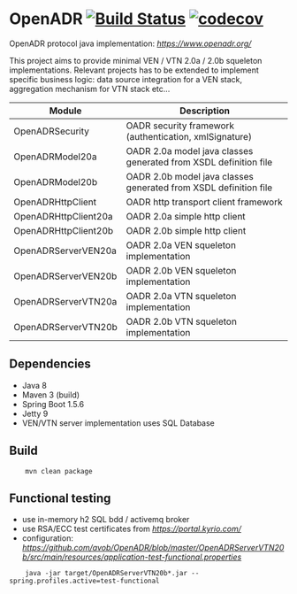 # OpenADR  [![Build Status](https://travis-ci.org/avob/OpenADR.svg?branch=master)](https://travis-ci.org/avob/OpenADR)  [![codecov](https://codecov.io/gh/avob/OpenADR/branch/master/graph/badge.svg)](https://codecov.io/gh/avob/OpenADR)



OpenADR protocol java implementation: *https://www.openadr.org/*

This project aims to provide minimal VEN / VTN 2.0a / 2.0b squeleton implementations. Relevant projects has to be extended to implement specific business logic: data source integration for a VEN stack, aggregation mechanism for VTN stack etc...

Module | Description
------------- | ------------- 
OpenADRSecurity | OADR security framework (authentication, xmlSignature)
OpenADRModel20a | OADR 2.0a model java classes generated from XSDL definition file
OpenADRModel20b | OADR 2.0b model java classes generated from XSDL definition file
OpenADRHttpClient | OADR http transport client framework
OpenADRHttpClient20a | OADR 2.0a simple http client
OpenADRHttpClient20b | OADR 2.0b simple http client
OpenADRServerVEN20a | OADR 2.0a VEN squeleton implementation
OpenADRServerVEN20b | OADR 2.0b VEN squeleton implementation
OpenADRServerVTN20a | OADR 2.0a VTN squeleton implementation
OpenADRServerVTN20b | OADR 2.0b VTN squeleton implementation

## Dependencies
- Java 8
- Maven 3 (build)
- Spring Boot 1.5.6
- Jetty 9
- VEN/VTN server implementation uses SQL Database

## Build
```shell
    mvn clean package
```
## Functional testing
- use in-memory h2 SQL bdd / activemq broker
- use RSA/ECC test certificates from *https://portal.kyrio.com/*
- configuration: *https://github.com/avob/OpenADR/blob/master/OpenADRServerVTN20b/src/main/resources/application-test-functional.properties*
```shell
    java -jar target/OpenADRServerVTN20b*.jar --spring.profiles.active=test-functional
```
